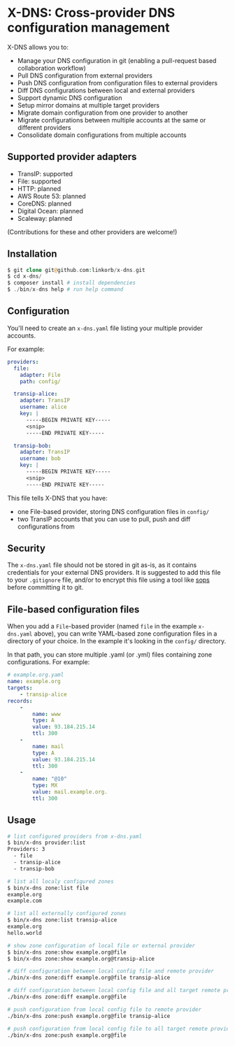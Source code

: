 X-DNS: Cross-provider DNS configuration management
==================================================

X-DNS allows you to:

* Manage your DNS configuration in git (enabling a pull-request based collaboration workflow)
* Pull DNS configuration from external providers
* Push DNS configuration from configuration files to external providers
* Diff DNS configurations between local and external providers
* Support dynamic DNS configuration
* Setup mirror domains at multiple target providers
* Migrate domain configuration from one provider to another
* Migrate configurations between multiple accounts at the same or different providers
* Consolidate domain configurations from multiple accounts

## Supported provider adapters

* TransIP: supported
* File: supported
* HTTP: planned
* AWS Route 53: planned
* CoreDNS: planned
* Digital Ocean: planned
* Scaleway: planned

(Contributions for these and other providers are welcome!)

## Installation

```php
$ git clone git@github.com:linkorb/x-dns.git
$ cd x-dns/
$ composer install # install dependencies
$ ./bin/x-dns help # run help command
```

## Configuration

You'll need to create an `x-dns.yaml` file listing your multiple provider accounts.

For example:

```yaml
providers:
  file:
    adapter: File
    path: config/

  transip-alice:
    adapter: TransIP
    username: alice
    key: |
      -----BEGIN PRIVATE KEY-----
      <snip>
      -----END PRIVATE KEY-----

  transip-bob:
    adapter: TransIP
    username: bob
    key: |
      -----BEGIN PRIVATE KEY-----
      <snip>
      -----END PRIVATE KEY-----
```

This file tells X-DNS that you have:

* one File-based provider, storing DNS configuration files in `config/`
* two TransIP accounts that you can use to pull, push and diff configurations from

## Security

The `x-dns.yaml` file should not be stored in git as-is, as it contains credentials for your external DNS providers. It is suggested to add this file to your `.gitignore` file, and/or to encrypt this file using a tool like [sops](https://github.com/getsops/sops) before committing it to git.

## File-based configuration files

When you add a `File`-based provider (named `file` in the example `x-dns.yaml` above), you can write YAML-based zone configuration files in a directory of your choice. In the example it's looking in the `config/` directory.

In that path, you can store multiple .yaml (or .yml) files containing zone configurations. For example:


```yaml
# example.org.yaml
name: example.org
targets:
    - transip-alice
records:
    -
        name: www
        type: A
        value: 93.184.215.14
        ttl: 300
    -
        name: mail
        type: A
        value: 93.184.215.14
        ttl: 300
    -
        name: "@10"
        type: MX
        value: mail.example.org.
        ttl: 300
```


## Usage

```sh
# list configured providers from x-dns.yaml
$ bin/x-dns provider:list
Providers: 3
  - file
  - transip-alice
  - transip-bob

# list all localy configured zones
$ bin/x-dns zone:list file
example.org
example.com

# list all externally configured zones
$ bin/x-dns zone:list transip-alice
example.org
hello.world

# show zone configuration of local file or external provider
$ bin/x-dns zone:show example.org@file
$ bin/x-dns zone:show example.org@transip-alice

# diff configuration between local config file and remote provider
./bin/x-dns zone:diff example.org@file transip-alice

# diff configuration between local config file and all target remote provider accounts of the zone
./bin/x-dns zone:diff example.org@file

# push configuration from local config file to remote provider
./bin/x-dns zone:push example.org@file transip-alice

# push configuration from local config file to all target remote provider accounts of the zone
./bin/x-dns zone:push example.org@file
```


